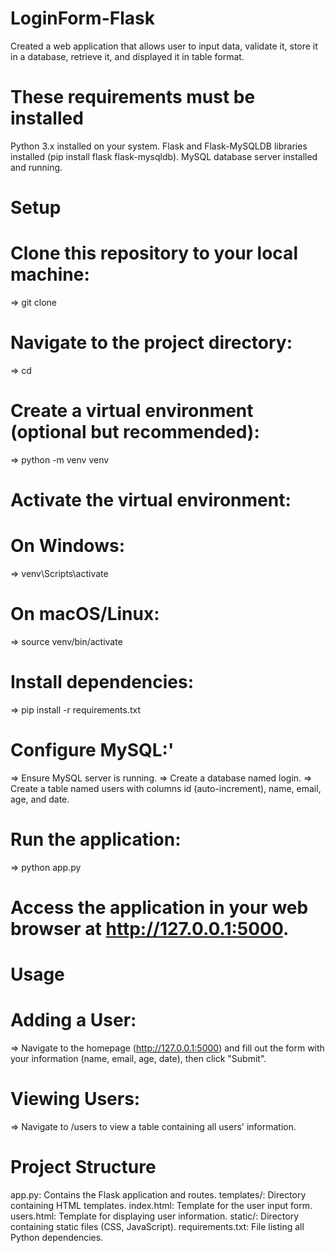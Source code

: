 

# LoginForm-Flask
Created a web application that allows user to input data, validate it, store it in a database, retrieve it, and displayed it in table format.

# These requirements must be installed
Python 3.x installed on your system.
Flask and Flask-MySQLDB libraries installed (pip install flask flask-mysqldb).
MySQL database server installed and running.


# Setup
# Clone this repository to your local machine:
 => git clone <repository-url>

# Navigate to the project directory:
 => cd <project-directory>
 
# Create a virtual environment (optional but recommended):
=> python -m venv venv

# Activate the virtual environment:

# On Windows:
 => venv\Scripts\activate
# On macOS/Linux:
 => source venv/bin/activate

# Install dependencies:
 => pip install -r requirements.txt

# Configure MySQL:'
 => Ensure MySQL server is running.
 => Create a database named login.
 => Create a table named users with columns id (auto-increment), name, email, age, and date.

# Run the application:
 => python app.py

# Access the application in your web browser at http://127.0.0.1:5000.

# Usage
 # Adding a User:
  => Navigate to the homepage (http://127.0.0.1:5000) and fill out the form with your information (name, email, age, date), then click "Submit".
 # Viewing Users:
  => Navigate to /users to view a table containing all users' information.

  
# Project Structure
  app.py: Contains the Flask application and routes.
  templates/: Directory containing HTML templates.
  index.html: Template for the user input form.
  users.html: Template for displaying user information.
  static/: Directory containing static files (CSS, JavaScript).
  requirements.txt: File listing all Python dependencies.






